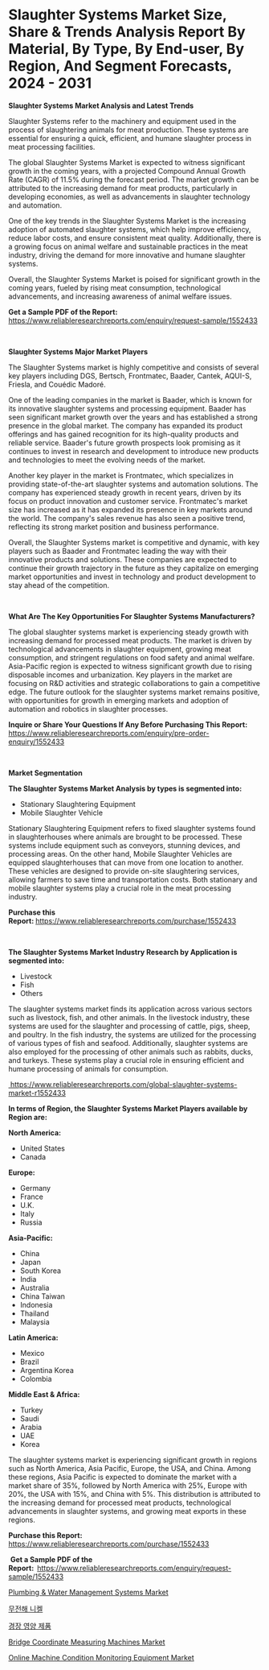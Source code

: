 <p><h1>Slaughter Systems Market Size, Share & Trends Analysis Report By Material, By Type, By End-user, By Region, And Segment Forecasts, 2024 - 2031</h1></p><p><strong>Slaughter Systems Market Analysis and Latest Trends</strong></p>
<p><p>Slaughter Systems refer to the machinery and equipment used in the process of slaughtering animals for meat production. These systems are essential for ensuring a quick, efficient, and humane slaughter process in meat processing facilities.</p><p>The global Slaughter Systems Market is expected to witness significant growth in the coming years, with a projected Compound Annual Growth Rate (CAGR) of 11.5% during the forecast period. The market growth can be attributed to the increasing demand for meat products, particularly in developing economies, as well as advancements in slaughter technology and automation.</p><p>One of the key trends in the Slaughter Systems Market is the increasing adoption of automated slaughter systems, which help improve efficiency, reduce labor costs, and ensure consistent meat quality. Additionally, there is a growing focus on animal welfare and sustainable practices in the meat industry, driving the demand for more innovative and humane slaughter systems.</p><p>Overall, the Slaughter Systems Market is poised for significant growth in the coming years, fueled by rising meat consumption, technological advancements, and increasing awareness of animal welfare issues.</p></p>
<p><strong>Get a Sample PDF of the Report:&nbsp;</strong> <a href="https://www.reliableresearchreports.com/enquiry/request-sample/1552433">https://www.reliableresearchreports.com/enquiry/request-sample/1552433</a></p>
<p>&nbsp;</p>
<p><strong>Slaughter Systems Major Market Players</strong></p>
<p><p>The Slaughter Systems market is highly competitive and consists of several key players including DGS, Bertsch, Frontmatec, Baader, Cantek, AQUI-S, Friesla, and Couédic Madoré. </p><p>One of the leading companies in the market is Baader, which is known for its innovative slaughter systems and processing equipment. Baader has seen significant market growth over the years and has established a strong presence in the global market. The company has expanded its product offerings and has gained recognition for its high-quality products and reliable service. Baader's future growth prospects look promising as it continues to invest in research and development to introduce new products and technologies to meet the evolving needs of the market.</p><p>Another key player in the market is Frontmatec, which specializes in providing state-of-the-art slaughter systems and automation solutions. The company has experienced steady growth in recent years, driven by its focus on product innovation and customer service. Frontmatec's market size has increased as it has expanded its presence in key markets around the world. The company's sales revenue has also seen a positive trend, reflecting its strong market position and business performance.</p><p>Overall, the Slaughter Systems market is competitive and dynamic, with key players such as Baader and Frontmatec leading the way with their innovative products and solutions. These companies are expected to continue their growth trajectory in the future as they capitalize on emerging market opportunities and invest in technology and product development to stay ahead of the competition.</p></p>
<p>&nbsp;</p>
<p><strong>What Are The Key Opportunities For Slaughter Systems Manufacturers?</strong></p>
<p><p>The global slaughter systems market is experiencing steady growth with increasing demand for processed meat products. The market is driven by technological advancements in slaughter equipment, growing meat consumption, and stringent regulations on food safety and animal welfare. Asia-Pacific region is expected to witness significant growth due to rising disposable incomes and urbanization. Key players in the market are focusing on R&D activities and strategic collaborations to gain a competitive edge. The future outlook for the slaughter systems market remains positive, with opportunities for growth in emerging markets and adoption of automation and robotics in slaughter processes.</p></p>
<p><strong>Inquire or Share Your Questions If Any Before Purchasing This Report:</strong> <a href="https://www.reliableresearchreports.com/enquiry/pre-order-enquiry/1552433">https://www.reliableresearchreports.com/enquiry/pre-order-enquiry/1552433</a></p>
<p>&nbsp;</p>
<p><strong>Market Segmentation</strong></p>
<p><strong>The Slaughter Systems Market Analysis by types is segmented into:</strong></p>
<p><ul><li>Stationary Slaughtering Equipment</li><li>Mobile Slaughter Vehicle</li></ul></p>
<p><p>Stationary Slaughtering Equipment refers to fixed slaughter systems found in slaughterhouses where animals are brought to be processed. These systems include equipment such as conveyors, stunning devices, and processing areas. On the other hand, Mobile Slaughter Vehicles are equipped slaughterhouses that can move from one location to another. These vehicles are designed to provide on-site slaughtering services, allowing farmers to save time and transportation costs. Both stationary and mobile slaughter systems play a crucial role in the meat processing industry.</p></p>
<p><strong>Purchase this Report:&nbsp;</strong><a href="https://www.reliableresearchreports.com/purchase/1552433">https://www.reliableresearchreports.com/purchase/1552433</a></p>
<p>&nbsp;</p>
<p><strong>The Slaughter Systems Market Industry Research by Application is segmented into:</strong></p>
<p><ul><li>Livestock</li><li>Fish</li><li>Others</li></ul></p>
<p><p>The slaughter systems market finds its application across various sectors such as livestock, fish, and other animals. In the livestock industry, these systems are used for the slaughter and processing of cattle, pigs, sheep, and poultry. In the fish industry, the systems are utilized for the processing of various types of fish and seafood. Additionally, slaughter systems are also employed for the processing of other animals such as rabbits, ducks, and turkeys. These systems play a crucial role in ensuring efficient and humane processing of animals for consumption.</p></p>
<p><a href="https://www.reliableresearchreports.com/global-slaughter-systems-market-r1552433">&nbsp;https://www.reliableresearchreports.com/global-slaughter-systems-market-r1552433</a></p>
<p><strong>In terms of Region, the Slaughter Systems Market Players available by Region are:</strong></p>
<p>
    <p> <strong> North America: </strong>
        <ul>
            <li>United States</li>
            <li>Canada</li>
        </ul>
        </p> 
    <p> <strong> Europe: </strong>
        <ul>
            <li>Germany</li>
            <li>France</li>
            <li>U.K.</li>
            <li>Italy</li>
            <li>Russia</li>
        </ul>
        </p> 
    <p> <strong> Asia-Pacific: </strong>
        <ul>
            <li>China</li>
            <li>Japan</li>
            <li>South Korea</li>
            <li>India</li>
            <li>Australia</li>
            <li>China Taiwan</li>
            <li>Indonesia</li>
            <li>Thailand</li>
            <li>Malaysia</li>
        </ul>
        </p> 
    <p> <strong> Latin America: </strong>
        <ul>
            <li>Mexico</li>
            <li>Brazil</li>
            <li>Argentina Korea</li>
            <li>Colombia</li>
        </ul>
        </p> 
    <p> <strong> Middle East & Africa: </strong>
        <ul>
            <li>Turkey</li>
            <li>Saudi</li>
            <li>Arabia</li>
            <li>UAE</li>
            <li>Korea</li>
        </ul>
    </p>
    </p>
<p><p>The slaughter systems market is experiencing significant growth in regions such as North America, Asia Pacific, Europe, the USA, and China. Among these regions, Asia Pacific is expected to dominate the market with a market share of 35%, followed by North America with 25%, Europe with 20%, the USA with 15%, and China with 5%. This distribution is attributed to the increasing demand for processed meat products, technological advancements in slaughter systems, and growing meat exports in these regions.</p></p>
<p><strong>Purchase this Report: </strong><a href="https://www.reliableresearchreports.com/purchase/1552433">https://www.reliableresearchreports.com/purchase/1552433</a></p>
<p>&nbsp;<strong>Get a Sample PDF of the Report:&nbsp;&nbsp;</strong><a href="https://www.reliableresearchreports.com/enquiry/request-sample/1552433">https://www.reliableresearchreports.com/enquiry/request-sample/1552433</a></p>
<p><strong></strong></p>
<p><p><a href="https://github.com/joanneharris67856/Market-Research-Report-List-1/blob/main/plumbing-water-management-systems-market.md">Plumbing & Water Management Systems Market</a></p><p><a href="https://github.com/amuji413411/Market-Research-Report-List-2/blob/main/619914969626.md">무전해 니켈</a></p><p><a href="https://github.com/risastia4/Market-Research-Report-List-2/blob/main/267656169627.md">경장 영양 제품</a></p><p><a href="https://github.com/carlLane655/Market-Research-Report-List-1/blob/main/bridge-coordinate-measuring-machines-market.md">Bridge Coordinate Measuring Machines Market</a></p><p><a href="https://github.com/BobbyMartinebXfnV/Market-Research-Report-List-1/blob/main/online-machine-condition-monitoring-equipment-market.md">Online Machine Condition Monitoring Equipment Market</a></p></p>
